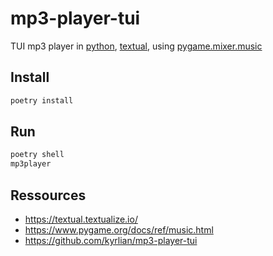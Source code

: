 # mp3-player-tui

TUI mp3 player in [python](https://www.python.org/), [textual](https://textual.textualize.io/), using [pygame.mixer.music](https://www.pygame.org/docs/ref/music.html)

## Install

```sh
poetry install
```

## Run

```sh
poetry shell
mp3player
```


## Ressources

- https://textual.textualize.io/
- https://www.pygame.org/docs/ref/music.html
- https://github.com/kyrlian/mp3-player-tui
